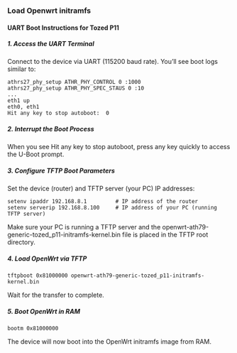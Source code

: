 
### Load Openwrt initramfs
#### UART Boot Instructions for Tozed P11
##### 1. Access the UART Terminal
Connect to the device via UART (115200 baud rate). You’ll see boot logs similar to:

    athrs27_phy_setup ATHR_PHY_CONTROL 0 :1000
    athrs27_phy_setup ATHR_PHY_SPEC_STAUS 0 :10
    ...
    eth1 up
    eth0, eth1
    Hit any key to stop autoboot:  0

##### 2. Interrupt the Boot Process
When you see Hit any key to stop autoboot, press any key quickly to access the U-Boot prompt.

##### 3. Configure TFTP Boot Parameters
Set the device (router) and TFTP server (your PC) IP addresses:

    setenv ipaddr 192.168.8.1         # IP address of the router
    setenv serverip 192.168.8.100     # IP address of your PC (running TFTP server)

Make sure your PC is running a TFTP server and the openwrt-ath79-generic-tozed_p11-initramfs-kernel.bin file is placed in the TFTP root directory.

##### 4. Load OpenWrt via TFTP
    tftpboot 0x81000000 openwrt-ath79-generic-tozed_p11-initramfs-kernel.bin
    
Wait for the transfer to complete.

##### 5. Boot OpenWrt in RAM

    bootm 0x81000000

The device will now boot into the OpenWrt initramfs image from RAM.

